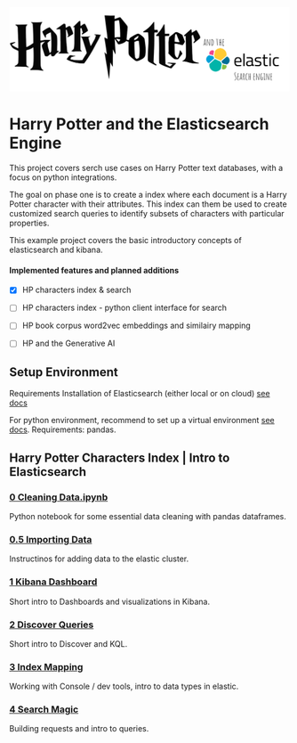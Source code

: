![](img/LOGO.png)
# Harry Potter and the Elasticsearch Engine

This project covers serch use cases on Harry Potter text databases, with a focus on python integrations.

The goal on phase one is to create a index where each document is a Harry Potter character with their attributes. This index can them be used to create customized search queries to identify subsets of characters with particular properties.

This example project covers the basic introductory concepts of elasticsearch and kibana. 

#### Implemented features and planned additions
- [X] HP characters index & search
- [ ] HP characters index - python client interface for search
- [ ] HP book corpus word2vec embeddings and similairy mapping
- [ ] HP and the Generative AI


## Setup Environment

Requirements
Installation of Elasticsearch (either local or on cloud) [see docs](https://www.elastic.co/guide/en/elasticsearch/reference/current/install-elasticsearch.html)

For python environment, recommend to set up a virtual environment [see docs](https://docs.python.org/3/library/venv.html). 
Requirements: pandas. 

## Harry Potter Characters Index | Intro to Elasticsearch

### [0 Cleaning Data.ipynb](/0.%20Cleaning%20Data.ipynb)
Python notebook for some essential data cleaning with pandas dataframes.

### [0.5 Importing Data](/0.5.%20%20Importing%20Data.md)
Instructinos for adding data to the elastic cluster.

### [1 Kibana Dashboard](/1.%20Kibana%20Dashboard.md)
Short intro to Dashboards and visualizations in Kibana.

### [2 Discover Queries](/2.%20Discover%20Queries.md)
Short intro to Discover and KQL.

### [3 Index Mapping](/3.%20Index%20Mapping)
Working with Console / dev tools, intro to data types in elastic.

### [4 Search Magic](/4.%20Search%20Magic.md)
Building requests and intro to queries.

